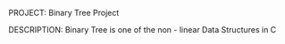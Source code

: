 PROJECT: Binary Tree Project

DESCRIPTION: Binary Tree is one of the non - linear Data Structures in C 